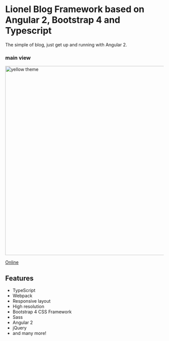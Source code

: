 # Lionel Blog Framework based on Angular 2, Bootstrap 4 and Typescript

The simple of blog, just get up and running with Angular 2. 


### main view

<a target="_blank" href="http://"><img src="http://" width="600" alt="yellow theme"/></a>

<a target="_blank" href="http://">Online</a>

## Features
* TypeScript
* Webpack
* Responsive layout
* High resolution
* Bootstrap 4 CSS Framework
* Sass
* Angular 2
* jQuery
* and many more!